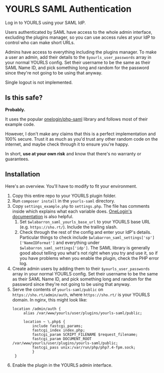 # YOURLS SAML Authentication
Log in to YOURLS using your SAML IdP.

Users authenticated by SAML have access to the whole admin interface, excluding the plugins manager, so you can use access rules at your IdP to control who can make short URLs.

Admins have access to everything including the plugins manager. To make a user an admin, add their details to the `$yourls_user_passwords` array in your normal YOURLS config. Set their username to be the same as their SAML Name ID, and pick something long and random for the password since they're not going to be using that anyway.

Single logout is not implemented.

## Is this safe?
**Probably.**

It uses the popular [onelogin/php-saml](https://github.com/onelogin/php-saml) library and follows most of their example code.

However, I don't make any claims that this is a perfect implementation and 100% secure. Trust it as much as you'd trust any other random code on the internet, and maybe check through it to ensure you're happy.

In short, **use at your own risk** and know that there's no warranty or guarantees.

## Installation
Here's an overview. You'll have to modify to fit your environment.

1. Copy this entire repo to your YOURLS plugin folder.
2. Run `composer install` in the `yourls-saml` directory.
3. Copy `settings_example.php` to `settings.php`. The file has comments inside which explains what each variable does. [OneLogin's documentation](https://developers.onelogin.com/saml/php) is also helpful.
    1. Set `$wlabarron_saml_yourls_base_url` to your YOURLS base URL (e.g. `https://sho.rt/`). Include the trailing slash.
    2. Check through the rest of the config and enter your IdP's details. Particular things to check include `$wlabarron_saml_settings['sp']['NameIDFormat']` and everything under `$wlabarron_saml_settings['idp']`. The SAML library is generally good about telling you what's not right when you try and use it, so if you have problems when you enable the plugin, check the PHP error log.
4. Create admin users by adding them to their `$yourls_user_passwords` array in your normal YOURLS config. Set their username to be the same as their SAML Name ID, and pick something long and random for the password since they're not going to be using that anyway.
5. Serve the contents of `yourls-saml/public` on `https://sho.rt/admin/auth`, where `https://sho.rt/` is your YOURLS domain. In nginx, this might look like:
   ``` nginx
   location /admin/auth {
   		alias /var/www/yourls/user/plugins/yourls-saml/public;

   		location ~ \.php$ {
   			include fastcgi_params;
            fastcgi_index index.php;
   			fastcgi_param SCRIPT_FILENAME $request_filename;
   			fastcgi_param DOCUMENT_ROOT /var/www/yourls/user/plugins/yourls-saml/public;
   			fastcgi_pass unix:/var/run/php/php7.4-fpm.sock;
           	}
   	}
   ```
6. Enable the plugin in the YOURLS admin interface.